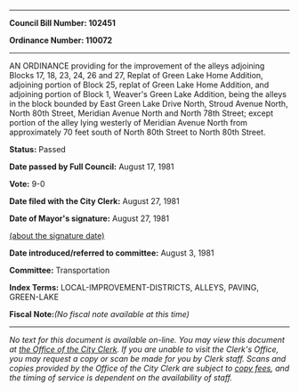 

********

**Council Bill Number: 102451**
   
**Ordinance Number: 110072**
********

 AN ORDINANCE providing for the improvement of the alleys adjoining Blocks 17, 18, 23, 24, 26 and 27, Replat of Green Lake Home Addition, adjoining portion of Block 25, replat of Green Lake Home Addition, and adjoining portion of Block 1, Weaver's Green Lake Addition, being the alleys in the block bounded by East Green Lake Drive North, Stroud Avenue North, North 80th Street, Meridian Avenue North and North 78th Street; except portion of the alley lying westerly of Meridian Avenue North from approximately 70 feet south of North 80th Street to North 80th Street.

**Status:** Passed
   
**Date passed by Full Council:** August 17, 1981
   
**Vote:** 9-0
   
**Date filed with the City Clerk:** August 27, 1981
   
**Date of Mayor's signature:** August 27, 1981
   
[(about the signature date)](/~public/approvaldate.htm)
   
   
   
**Date introduced/referred to committee:** August 3, 1981
   
**Committee:** Transportation
   
   
**Index Terms:** LOCAL-IMPROVEMENT-DISTRICTS, ALLEYS, PAVING, GREEN-LAKE

**Fiscal Note:**_(No fiscal note available at this time)_
********

_No text for this document is available on-line. You may view this document at [the Office of the City Clerk](http://www.seattle.gov/leg/clerk/contactUs.htm). If you are unable to visit the Clerk's Office, you may request a copy or scan be made for you by Clerk staff. Scans and copies provided by the Office of the City Clerk are subject to [copy fees](http://clerk.seattle.gov/~public/clerkfees.htm), and the timing of service is dependent on the availability of staff._

